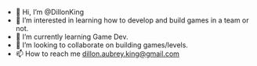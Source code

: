 - 👋 Hi, I’m @DillonKing
- 👀 I’m interested in learning how to develop and build games in a team or not.
- 🌱 I’m currently learning Game Dev.
- 💞️ I’m looking to collaborate on building games/levels.
- 📫 How to reach me dillon.aubrey.king@gmail.com
